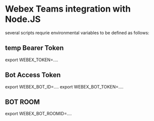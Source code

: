 # Webex Teams integration with Node.JS
several scripts requrie environmental variables to be defined as follows:


## temp Bearer Token
export WEBEX\_TOKEN=....

## Bot Access Token
export WEBEX\_BOT\_ID=....
export WEBEX\_BOT\_TOKEN=....

## BOT ROOM
export WEBEX\_BOT\_ROOMID=....

